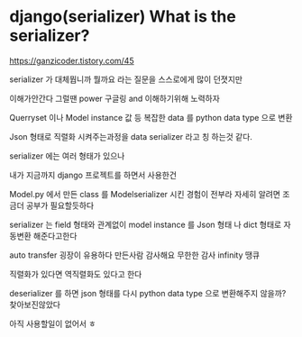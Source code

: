 # django(serializer) What is the serializer?
https://ganzicoder.tistory.com/45

serializer 가 대체뭡니까 뭘까요 라는 질문을 스스로에게 많이 던졋지만

 

이해가안간다 그럴땐 power 구글링 and 이해하기위해 노력하자

 

Querryset 이나 Model instance 값 등 복잡한 data 를 python data type 으로 변환

 

Json 형태로 직렬화 시켜주는과정을 data serializer 라고 칭 하는것 같다.

 

serializer 에는 여러 형태가 있으나 

 

내가 지금까지 django 프로젝트를 하면서 사용한건

 

Model.py 에서 만든 class 를 Modelserializer 시킨 경험이 전부라 자세히 알려면 조금더 공부가 필요할듯하다

 

serializer 는 field 형태와 관계없이 model instance 를 Json 형태 나 dict 형태로 자동변환 해준다고한다

 

auto transfer 굉장이 유용하다 만든사람 감사해요 무한한 감사 infinity 땡큐

 

직렬화가 있다면 역직렬화도 있다고 한다

 

deserializer 를 하면 json 형태를 다시 python data type 으로 변환해주지 않을까? 찾아보진않았다

 

아직 사용할일이 없어서 ㅎ